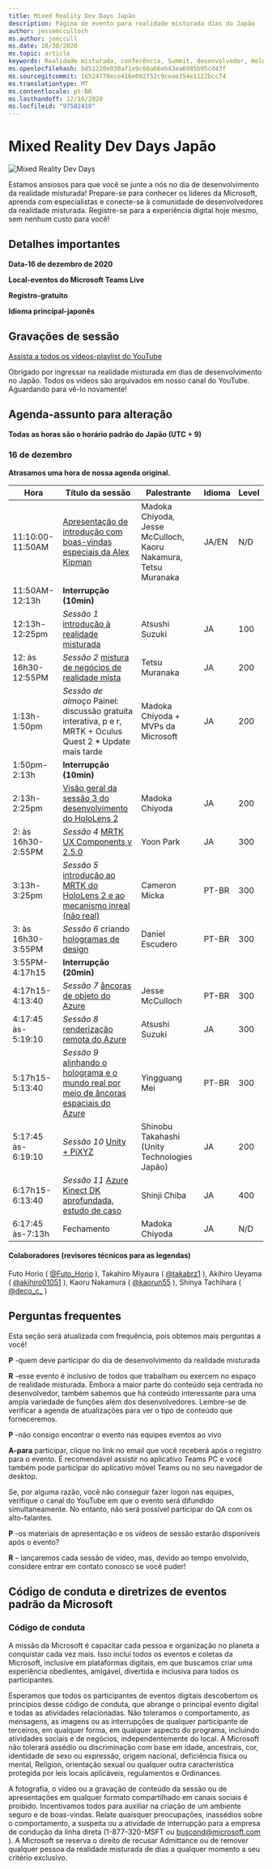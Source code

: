 ```yaml
---
title: Mixed Reality Dev Days Japão
description: Página de evento para realidade misturada dias do Japão
author: jessemcculloch
ms.author: jemccull
ms.date: 10/30/2020
ms.topic: article
keywords: Realidade misturada, conferência, Summit, desenvolvedor, HoloLens, HoloLens 2, Kinect
ms.openlocfilehash: bd51220e030af1e9c60a66eb43ea6985b95cd43f
ms.sourcegitcommit: 16524778ece416e002f52c9ceae354e1122bcc74
ms.translationtype: MT
ms.contentlocale: pt-BR
ms.lasthandoff: 12/16/2020
ms.locfileid: "97582410"
---
```

# <a name="mixed-reality-dev-days-japan"></a>Mixed Reality Dev Days Japão

![Mixed Reality Dev Days](images/MRDD/MRDevDaysJapanBanner.png)

Estamos ansiosos para que você se junte a nós no dia de desenvolvimento da realidade misturada! Prepare-se para conhecer os líderes da Microsoft, aprenda com especialistas e conecte-se à comunidade de desenvolvedores da realidade misturada. Registre-se para a experiência digital hoje mesmo, sem nenhum custo para você!

## <a name="important-details"></a>Detalhes importantes

**Data-16 de dezembro de 2020**

**Local-eventos do Microsoft Teams Live**

**Registro-gratuito**

**Idioma principal-japonês**

## <a name="session-recordings"></a>Gravações de sessão

[Assista a todos os vídeos-playlist do YouTube](https://www.youtube.com/playlist?list=PLQEKit6tfVVIZaQWKTuNMONjPiIKMuJRH)

Obrigado por ingressar na realidade misturada em dias de desenvolvimento no Japão. Todos os vídeos são arquivados em nosso canal do YouTube. Aguardando para vê-lo novamente!

## <a name="schedule---subject-to-change"></a>Agenda-assunto para alteração

**Todas as horas são o horário padrão do Japão (UTC + 9)** 

### <a name="december-16th"></a>16 de dezembro

**Atrasamos uma hora de nossa agenda original.**

|**Hora**|**Título da sessão**|**Palestrante**|**Idioma**|**Level**|
|---------|---------|---------|---------|---------|
|11:10:00-11:50AM|[Apresentação de introdução com boas-vindas especiais da Alex Kipman](https://youtu.be/MamMO11TnzY)|Madoka Chiyoda, Jesse McCulloch, Kaoru Nakamura, Tetsu Muranaka|JA/EN|N/D|
|11:50AM-12:13h|**Interrupção (10min)**||||
|12:13h-12:25pm|*Sessão 1* [introdução à realidade misturada](https://youtu.be/HqJy91y8Of0)|Atsushi Suzuki|JA|100|
|12: às 16h30-12:55PM|*Sessão 2* [mistura de negócios de realidade mista](https://youtu.be/fJJ9I8UGbio)|Tetsu Muranaka|JA|200|
|1:13h-1:50pm|*Sessão de almoço* Painel: discussão gratuita interativa, p e r, MRTK + Oculus Quest 2 * Update mais tarde|Madoka Chiyoda + MVPs da Microsoft|JA|200|
|1:50pm-2:13h|**Interrupção (10min)**||||
|2:13h-2:25pm| [Visão geral da sessão 3 do desenvolvimento do HoloLens 2](https://youtu.be/_z0CwAVkbiQ)|Madoka Chiyoda|JA|200|
|2: às 16h30-2:55PM|*Sessão 4* [MRTK UX Components v 2.5.0](https://youtu.be/If5R9diyF50)|Yoon Park|JA|300|
|3:13h-3:25pm|*Sessão 5* [introdução ao MRTK do HoloLens 2 e ao mecanismo inreal (não real)](https://youtu.be/AsAuPx0iz3o)|Cameron Micka|PT-BR|300|
|3: às 16h30-3:55PM|*Sessão 6* criando [hologramas de design](https://youtu.be/jHn9yydiRTw)|Daniel Escudero|PT-BR|300|
|3:55PM-4:17h15|**Interrupção (20min)**||||
|4:17h15-4:13:40|*Sessão 7* [âncoras de objeto do Azure](https://youtu.be/dZCb6VJlaaU)|Jesse McCulloch|PT-BR|300|
|4:17:45 às-5:19:10|*Sessão 8* [renderização remota do Azure](https://youtu.be/MEhL12WGOW0)|Atsushi Suzuki|JA|300|
|5:17h15-5:13:40|*Sessão 9* [alinhando o holograma e o mundo real por meio de âncoras espaciais do Azure](https://youtu.be/ApBd_jSHg9Q)|Yingguang Mei|PT-BR|300|
|5:17:45 às-6:19:10|*Sessão 10* [Unity + PiXYZ](https://youtu.be/ggRZRRN36VI)|Shinobu Takahashi (Unity Technologies Japão)|JA|200|
|6:17h15-6:13:40|*Sessão 11* [Azure Kinect DK aprofundada, estudo de caso](https://youtu.be/C6gg2jBL3Tw)|Shinji Chiba|JA|400|
|6:17:45 às-7:13h|Fechamento|Madoka Chiyoda|JA|N/D|

#### <a name="contributors-technical-reviewers-for-the-subtitles"></a>Colaboradores (revisores técnicos para as legendas)

Futo Horio ( [@Futo_Horio](https://twitter.com/Futo_Horio) ), Takahiro Miyaura ( [@takabrz1](https://twitter.com/takabrz1) ), Akihiro Ueyama ( [@akihiro01051](https://twitter.com/akihiro01051) ), Kaoru Nakamura ( [@kaorun55](https://twitter.com/kaorun55) ), Shinya Tachihara ( [@deco_c_](https://twitter.com/deco_c_) )

## <a name="frequently-asked-questions"></a>Perguntas frequentes
Esta seção será atualizada com frequência, pois obtemos mais perguntas a você!

**P** -quem deve participar do dia de desenvolvimento da realidade misturada

**R** -esse evento é inclusivo de todos que trabalham ou exercem no espaço de realidade misturada. Embora a maior parte do conteúdo seja centrada no desenvolvedor, também sabemos que há conteúdo interessante para uma ampla variedade de funções além dos desenvolvedores. Lembre-se de verificar a agenda de atualizações para ver o tipo de conteúdo que forneceremos.  

**P** -não consigo encontrar o evento nas equipes eventos ao vivo

**A-para** participar, clique no link no email que você receberá após o registro para o evento. É recomendável assistir no aplicativo Teams PC e você também pode participar do aplicativo móvel Teams ou no seu navegador de desktop.

Se, por alguma razão, você não conseguir fazer logon nas equipes, verifique o canal do YouTube em que o evento será difundido simultaneamente. No entanto, não será possível participar do QA com os alto-falantes.

**P** -os materiais de apresentação e os vídeos de sessão estarão disponíveis após o evento?

**R** – lançaremos cada sessão de vídeo, mas, devido ao tempo envolvido, considere entrar em contato conosco se você puder!

<!--  
**Q** -  
**A** -  
  
**Q** -  
**A** -  
  
**Q** -  
**A** -  
-->

## <a name="code-of-conduct-and-microsoft-standard-event-guidelines"></a>Código de conduta e diretrizes de eventos padrão da Microsoft

### <a name="code-of-conduct"></a>Código de conduta 

A missão da Microsoft é capacitar cada pessoa e organização no planeta a conquistar cada vez mais. Isso inclui todos os eventos e coletas da Microsoft, inclusive em plataformas digitais, em que buscamos criar uma experiência obedientes, amigável, divertida e inclusiva para todos os participantes.

Esperamos que todos os participantes de eventos digitais descobertom os princípios desse código de conduta, que abrange o principal evento digital e todas as atividades relacionadas. Não toleramos o comportamento, as mensagens, as imagens ou as interrupções de qualquer participante de terceiros, em qualquer forma, em qualquer aspecto do programa, incluindo atividades sociais e de negócios, independentemente do local. A Microsoft não tolerará assédio ou discriminação com base em idade, ancestrais, cor, identidade de sexo ou expressão, origem nacional, deficiência física ou mental, Religion, orientação sexual ou qualquer outra característica protegida por leis locais aplicáveis, regulamentos e Ordinances.  

A fotografia, o vídeo ou a gravação de conteúdo da sessão ou de apresentações em qualquer formato compartilhado em canais sociais é proibido. Incentivamos todos para auxiliar na criação de um ambiente seguro e de boas-vindas. Relate quaisquer preocupações, inassédios sobre o comportamento, a suspeita ou a atividade de interrupção para a empresa de condução da linha direta (1-877-320-MSFT ou [buscond@microsoft.com](mailto:buscond@microsoft.com) ). A Microsoft se reserva o direito de recusar Admittance ou de remover qualquer pessoa da realidade misturada de dias a qualquer momento a seu critério exclusivo. 
